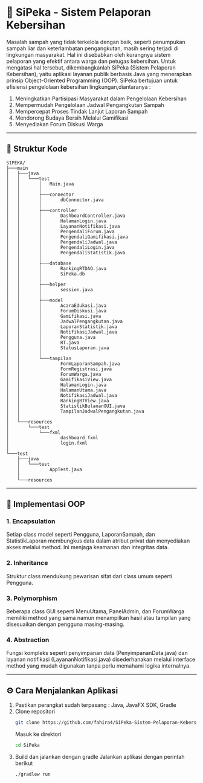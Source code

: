 # 📑 SiPeka - Sistem Pelaporan Kebersihan
Masalah sampah yang tidak terkelola dengan baik, seperti penumpukan sampah liar dan keterlambatan pengangkutan, masih sering terjadi di lingkungan masyarakat. Hal ini disebabkan oleh kurangnya sistem pelaporan yang efektif antara warga dan petugas kebersihan. Untuk mengatasi hal tersebut, dikembangkanlah SiPeka (Sistem Pelaporan Kebersihan), yaitu aplikasi layanan publik berbasis Java yang menerapkan prinsip Object-Oriented Programming (OOP). SiPeka bertujuan untuk efisiensi pengelolaan kebersihan lingkungan,diantaranya :
1.	Meningkatkan Partisipasi Masyarakat dalam Pengelolaan Kebersihan
2.	Mempermudah Pengelolaan Jadwal Pengangkutan Sampah
3.	Mempercepat Proses Tindak Lanjut Laporan Sampah
4.	Mendorong Budaya Bersih Melalui Gamifikasi
5.	Menyediakan Forum Diskusi Warga
---
## 📂 Struktur Kode
```
SIPEKA/
├───main
│   ├───java
│   │   └───test
│   │       │   Main.java
│   │       │
│   │       ├───connector
│   │       │       dbConnector.java
│   │       │
│   │       ├───controller
│   │       │       DashboardController.java
│   │       │       HalamanLogin.java
│   │       │       LayananNotifikasi.java
│   │       │       PengendaliForum.java
│   │       │       PengendaliGamifikasi.java
│   │       │       PengendaliJadwal.java
│   │       │       PengendaliLogin.java
│   │       │       PengendaliStatistik.java
│   │       │
│   │       ├───database
│   │       │       RankingRTDAO.java
│   │       │       SiPeka.db
│   │       │
│   │       ├───helper
│   │       │       session.java
│   │       │
│   │       ├───model
│   │       │       AcaraEdukasi.java
│   │       │       ForumDiskusi.java
│   │       │       Gamifikasi.java
│   │       │       JadwalPengangkutan.java
│   │       │       LaporanStatistik.java
│   │       │       NotifikasiJadwal.java
│   │       │       Pengguna.java
│   │       │       RT.java
│   │       │       StatusLaporan.java
│   │       │
│   │       └───tampilan
│   │               FormLaporanSampah.java
│   │               FormRegistrasi.java
│   │               ForumWarga.java
│   │               GamifikasiView.java
│   │               HalamanLogin.java
│   │               HalamanUtama.java
│   │               NotifikasiJadwal.java
│   │               RankingRTView.java
│   │               StatistikBulananGUI.java
│   │               TampilanJadwalPengangkutan.java
│   │
│   └───resources
│       └───test
│           └───fxml
│                   dashboard.fxml
│                   login.fxml
│
└───test
    ├───java
    │   └───test
    │           AppTest.java
    │
    └───resources
```
---
## 🔎 Implementasi OOP
### 1. Encapsulation
Setiap class model seperti Pengguna, LaporanSampah, dan StatistikLaporan membungkus data dalam atribut privat dan menyediakan akses melalui method. Ini menjaga keamanan dan integritas data.

### 2. Inheritance
Struktur class mendukung pewarisan sifat dari class umum seperti Pengguna.

### 3. Polymorphism
Beberapa class GUI seperti MenuUtama, PanelAdmin, dan ForumWarga memiliki method yang sama namun menampilkan hasil atau tampilan yang disesuaikan dengan pengguna masing-masing.

### 4. Abstraction
Fungsi kompleks seperti penyimpanan data (PenyimpananData.java) dan layanan notifikasi (LayananNotifikasi.java) disederhanakan melalui interface method yang mudah digunakan tanpa perlu memahami logika internalnya.

---
## ⚙️ Cara Menjalankan Aplikasi
1. Pastikan perangkat sudah terpasang : Java, JavaFX SDK, Gradle
2. Clone repositori
   ```sh
   git clone https://github.com/fahira4/SiPeka-Sistem-Pelaporan-Kebersihan
   ```
   Masuk ke direktori
   ```sh
   cd SiPeka
   ```
3. Build dan jalankan dengan gradle
   Jalankan aplikasi dengan perintah berikut
   ```sh
   ./gradlew run
   ```
